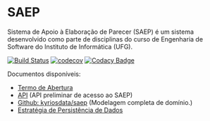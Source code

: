 # SAEP
Sistema de Apoio à Elaboração de Parecer (SAEP) é um sistema desenvolvido como parte de disciplinas do curso de Engenharia de Software do Instituto de Informática (UFG).

[![Build Status](https://travis-ci.org/thdurante/saep.svg?branch=master)](https://travis-ci.org/thdurante/saep) [![codecov](https://codecov.io/gh/thdurante/saep/branch/master/graph/badge.svg)](https://codecov.io/gh/thdurante/saep) [![Codacy Badge](https://api.codacy.com/project/badge/Grade/da38c2df6934448aa88ba88be103017e)](https://www.codacy.com/app/thdurante/saep?utm_source=github.com&amp;utm_medium=referral&amp;utm_content=thdurante/saep&amp;utm_campaign=Badge_Grade)

Documentos disponíveis:
* [Termo de Abertura](https://docs.google.com/document/d/1go3eH-8W48G8C6Ryi3bPPN9ZQsbqHNzgrP3ocrnxL2A/edit#heading=h.oxnfirf2m4kr)
* [API](http://docs.saep.apiary.io/) (API preliminar de acesso ao SAEP)
* [Github: kyriosdata/saep](https://github.com/kyriosdata/saep) (Modelagem completa de domínio.)
* [Estratégia de Persistência de Dados](https://docs.google.com/document/d/1AACGhLQ1V9A6vPrZuIQDxn9rsZQEYOT2Yi1ORHx6IE4/edit?usp=sharing)
